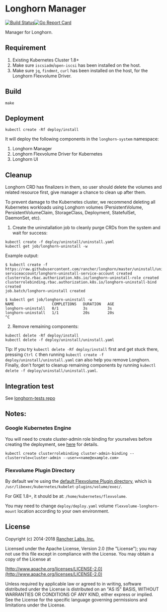 Longhorn Manager
========
[![Build Status](https://drone-pr.rancher.io/api/badges/rancher/longhorn-manager/status.svg)](https://drone-pr.rancher.io/rancher/longhorn-manager)[![Go Report Card](https://goreportcard.com/badge/github.com/rancher/longhorn-manager)](https://goreportcard.com/report/github.com/rancher/longhorn-manager)

Manager for Longhorn.

## Requirement

1. Existing Kubernetes Cluster 1.8+
2. Make sure `iscsiadm`/`open-iscsi` has been installed on the host.
3. Make sure `jq`, `findmnt`, `curl` has been installed on the host, for the Longhorn Flexvolume Driver.

## Build

`make`

## Deployment

`kubectl create -Rf deploy/install`

It will deploy the following components in the `longhorn-system` namespace:
1. Longhorn Manager
2. Longhorn Flexvolume Driver for Kubernetes
3. Longhorn UI

## Cleanup

Longhorn CRD has finalizers in them, so user should delete the volumes and related resource first, give manager a chance to clean up after them.

To prevent damage to the Kubernetes cluster, we recommend deleting all Kubernetes workloads using Longhorn volumes (PersistentVolume, PersistentVolumeClaim, StorageClass, Deployment, StatefulSet, DaemonSet, etc).

1. Create the uninstallation job to cleanly purge CRDs from the system and wait for success:
  ```
  kubectl create -f deploy/uninstall/uninstall.yaml
  kubectl get job/longhorn-uninstall -w
  ```

Example output:
```
$ kubectl create -f https://raw.githubusercontent.com/rancher/longhorn/master/uninstall/uninstall.yaml
serviceaccount/longhorn-uninstall-service-account created
clusterrole.rbac.authorization.k8s.io/longhorn-uninstall-role created
clusterrolebinding.rbac.authorization.k8s.io/longhorn-uninstall-bind created
job.batch/longhorn-uninstall created

$ kubectl get job/longhorn-uninstall -w
NAME                 COMPLETIONS   DURATION   AGE
longhorn-uninstall   0/1           3s         3s
longhorn-uninstall   1/1           20s        20s
^C
```

2. Remove remaining components:
  ```
  kubectl delete -Rf deploy/install
  kubectl delete -f deploy/uninstall/uninstall.yaml
  ```

Tip: If you try `kubectl delete -Rf deploy/install` first and get stuck there, 
pressing `Ctrl C` then running `kubectl create -f deploy/uninstall/uninstall.yaml` can also help you remove Longhorn. Finally, don't forget to cleanup remaining components by running `kubectl delete -f deploy/uninstall/uninstall.yaml`.


## Integration test

See [longhorn-tests repo](https://github.com/rancher/longhorn-tests/tree/master/manager/integration)

## Notes:

### Google Kubernetes Engine
You will need to create cluster-admin role binding for yourselves before creating the deployment, see
[here](https://cloud.google.com/kubernetes-engine/docs/how-to/role-based-access-control) for details.
```
kubectl create clusterrolebinding cluster-admin-binding --clusterrole=cluster-admin --user=<name@example.com>
```

### Flexvolume Plugin Directory
By default we're using the [default Flexvolume Plugin directory](https://github.com/kubernetes/community/blob/master/contributors/devel/flexvolume.md#prerequisites), which is `/usr/libexec/kubernetes/kubelet-plugins/volume/exec/`.

For GKE 1.8+, it should be at: `/home/kubernetes/flexvolume`.

You may need to change `deploy/deploy.yaml` volume `flexvolume-longhorn-mount` location according to your own environment.

## License
Copyright (c) 2014-2018 [Rancher Labs, Inc.](http://rancher.com)

Licensed under the Apache License, Version 2.0 (the "License");
you may not use this file except in compliance with the License.
You may obtain a copy of the License at

[http://www.apache.org/licenses/LICENSE-2.0](http://www.apache.org/licenses/LICENSE-2.0)

Unless required by applicable law or agreed to in writing, software
distributed under the License is distributed on an "AS IS" BASIS,
WITHOUT WARRANTIES OR CONDITIONS OF ANY KIND, either express or implied.
See the License for the specific language governing permissions and
limitations under the License.
